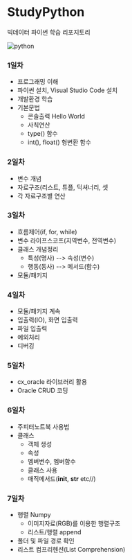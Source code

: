 # StudyPython
빅데이터 파이썬 학습 리포지토리

![python](https://jacoblee.io/content/images/2021/08/4e105f96750899.5eb54f337fb8e-17.png)

### 1일차
- 프로그래밍 이해
- 파이썬 설치, Visual Studio Code 설치
- 개발환경 학습
- 기본문법
  - 콘솔출력 Hello World
  - 사칙연산
  - type() 함수
  - int(), float() 형변환 함수

### 2일차
- 변수 개념
- 자료구조(리스트, 튜플, 딕셔너리, 셋
- 각 자료구조별 연산
  

### 3일차
- 흐름제어(if, for, while)
- 변수 라이프스코프(지역변수, 전역변수)
- 클래스 개념정리
  - 특성(명사) --> 속성(변수)
  - 행동(동사) --> 메서드(함수)
- 모듈/패키지

### 4일차
- 모듈/패키지 계속
- 입출력(IO), 화면 입출력
- 파일 입출력
- 예외처리
- 디버깅

### 5일차
- cx_oracle 라이브러리 활용
- Oracle CRUD 코딩

### 6일차
- 주피터노트북 사용법
- 클래스 
  - 객체 생성
  - 속성
  - 멤버변수, 멤버함수
  - 클래스 사용
  - 매직메서드(__init__, __str__ etc//)

### 7일차
- 행렬 Numpy
  - 이미지자료(RGB)를 이용한 행렬구조
  - 리스트/행렬 append
- 폴더 및 파일 경로 확인
- 리스트 컴프리헨션(List Comprehension)
